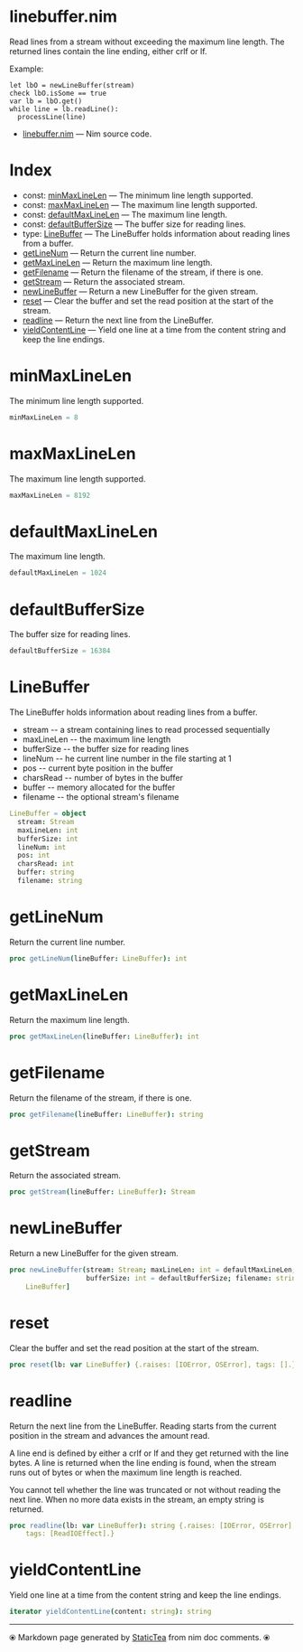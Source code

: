 # linebuffer.nim

Read lines from a stream without exceeding the maximum line length. The returned lines contain the line ending, either crlf or lf.

Example:

~~~
let lbO = newLineBuffer(stream)
check lbO.isSome == true
var lb = lbO.get()
while line = lb.readLine():
  processLine(line)
~~~

* [linebuffer.nim](../src/linebuffer.nim) &mdash; Nim source code.
# Index

* const: [minMaxLineLen](#minmaxlinelen) &mdash; The minimum line length supported.
* const: [maxMaxLineLen](#maxmaxlinelen) &mdash; The maximum line length supported.
* const: [defaultMaxLineLen](#defaultmaxlinelen) &mdash; The maximum line length.
* const: [defaultBufferSize](#defaultbuffersize) &mdash; The buffer size for reading lines.
* type: [LineBuffer](#linebuffer) &mdash; The LineBuffer holds information about reading lines from a buffer.
* [getLineNum](#getlinenum) &mdash; Return the current line number.
* [getMaxLineLen](#getmaxlinelen) &mdash; Return the maximum line length.
* [getFilename](#getfilename) &mdash; Return the filename of the stream, if there is one.
* [getStream](#getstream) &mdash; Return the associated stream.
* [newLineBuffer](#newlinebuffer) &mdash; Return a new LineBuffer for the given stream.
* [reset](#reset) &mdash; Clear the buffer and set the read position at the start of the stream.
* [readline](#readline) &mdash; Return the next line from the LineBuffer.
* [yieldContentLine](#yieldcontentline) &mdash; Yield one line at a time from the content string and keep the line endings.

# minMaxLineLen

The minimum line length supported.

~~~nim
minMaxLineLen = 8
~~~

# maxMaxLineLen

The maximum line length supported.

~~~nim
maxMaxLineLen = 8192
~~~

# defaultMaxLineLen

The maximum line length.

~~~nim
defaultMaxLineLen = 1024
~~~

# defaultBufferSize

The buffer size for reading lines.

~~~nim
defaultBufferSize = 16384
~~~

# LineBuffer

The LineBuffer holds information about reading lines from a buffer.
* stream -- a stream containing lines to read processed sequentially
* maxLineLen -- the maximum line length
* bufferSize -- the buffer size for reading lines
* lineNum -- he current line number in the file starting at 1
* pos -- current byte position in the buffer
* charsRead -- number of bytes in the buffer
* buffer -- memory allocated for the buffer
* filename -- the optional stream's filename

~~~nim
LineBuffer = object
  stream: Stream
  maxLineLen: int
  bufferSize: int
  lineNum: int
  pos: int
  charsRead: int
  buffer: string
  filename: string
~~~

# getLineNum

Return the current line number.

~~~nim
proc getLineNum(lineBuffer: LineBuffer): int
~~~

# getMaxLineLen

Return the maximum line length.

~~~nim
proc getMaxLineLen(lineBuffer: LineBuffer): int
~~~

# getFilename

Return the filename of the stream, if there is one.

~~~nim
proc getFilename(lineBuffer: LineBuffer): string
~~~

# getStream

Return the associated stream.

~~~nim
proc getStream(lineBuffer: LineBuffer): Stream
~~~

# newLineBuffer

Return a new LineBuffer for the given stream.

~~~nim
proc newLineBuffer(stream: Stream; maxLineLen: int = defaultMaxLineLen;
                   bufferSize: int = defaultBufferSize; filename: string = ""): Option[
    LineBuffer]
~~~

# reset

Clear the buffer and set the read position at the start of the stream.

~~~nim
proc reset(lb: var LineBuffer) {.raises: [IOError, OSError], tags: [].}
~~~

# readline

Return the next line from the LineBuffer. Reading starts from the
current position in the stream and advances the amount read.

A line end is defined by either a crlf or lf and they get
returned with the line bytes. A line is returned when the line
ending is found, when the stream runs out of bytes or when the
maximum line length is reached.

You cannot tell whether the line was truncated or not without
reading the next line. When no more data exists in the stream, an
empty string is returned.

~~~nim
proc readline(lb: var LineBuffer): string {.raises: [IOError, OSError],
    tags: [ReadIOEffect].}
~~~

# yieldContentLine

Yield one line at a time from the content string and keep the line endings.

~~~nim
iterator yieldContentLine(content: string): string
~~~


---
⦿ Markdown page generated by [StaticTea](https://github.com/flenniken/statictea/) from nim doc comments. ⦿
